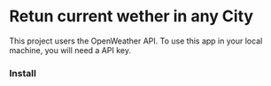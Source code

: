 # Retun current wether in any City

This project users the OpenWeather API.
To use this app in your local machine, you will need a API key.


### Install
